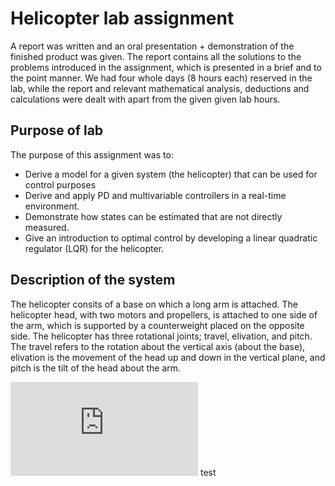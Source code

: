 # Helicopter lab assignment

A report was written and an oral presentation + demonstration of the finished product was given. The report contains all the solutions to the problems introduced in the assignment, which is presented in a brief and to the point manner. We had four whole days (8 hours each) reserved in the lab, while the report and relevant mathematical analysis, deductions and calculations were dealt with apart from the given given lab hours.

## Purpose of lab
The purpose of this assignment was to:
* Derive a model for a given system (the helicopter) that can be used for control purposes
* Derive and apply PD and multivariable controllers in a real-time environment.
* Demonstrate how states can be estimated that are not directly measured.
* Give an introduction to optimal control by developing a linear quadratic regulator (LQR) for the helicopter.

## Description of the system

The helicopter consits of a base on which a long arm is attached. The helicopter head, with two motors and propellers, is attached to one side of the arm, which is supported by a counterweight placed on the opposite side. The helicopter has three rotational joints; travel, elivation, and pitch. The travel refers to the rotation about the vertical axis (about the base), elivation is the movement of the head up and down in the vertical plane, and pitch is the tilt of the head about the arm.

![alt text](https://github.com/evenlwanvik-student/Linsys/edit/master/helicopter_lab/helicopter_forces.pdf)
test
